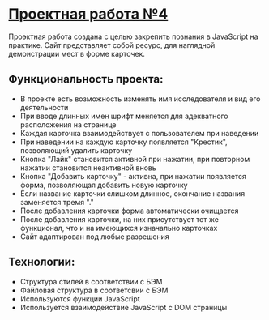 # [Проектная работа №4](https://dmitrii-belich.github.io/mesto/)

Проэктная работа создана с целью закрепить познания в JavaScript на практике. 
Сайт представляет собой ресурс, для наглядной демонстрации мест в форме карточек.
## Функциональность проекта:
* В проекте есть возможность изменять имя исследователя и вид его деятельности
* При вводе длинных имен шрифт меняется для адекватного расположения на странице
* Каждая карточка взаимодействует с пользователем при наведении
* При наведении на каждую карточку появляется "Крестик", позволяющий удалить карточку
* Кнопка "Лайк" становится активной при нажатии, при повторном нажатии становится неактивной вновь
* Кнопка "Добавить карточку" - активна, при нажатии появляется форма, позволяющая добавить новую карточку
* Если название карточки слишком длинное, окончание названия заменяется тремя "."
* После добавления карточки форма автоматически очищается
* После добавления карточки, на них присутствует тот же функционал, что и на имеющихся изначально карточках
* Сайт адаптирован под любые разрешения
## Технологии:
* Структура стилей в соответствии с БЭМ
* Файловая структура в соответсвии с БЭМ
* Используются функции JavaScript
* Используется взаимодействие JavaScript с DOM страницы
